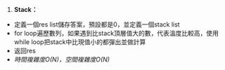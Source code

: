 1. **Stack：**

- 定義一個res list儲存答案，預設都是0，並定義一個stack list
- for loop遍歷數列，如果遇到比stack頂層值大的數，代表溫度比較高，使用while loop把stack中比現值小的都彈出並做計算
- 返回res
- *時間複雜度O(N)，空間複雜度O(N)*
